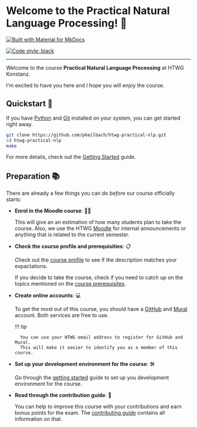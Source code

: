 # Welcome to the Practical Natural Language Processing! 👋

[![Built with Material for MkDocs](https://img.shields.io/badge/Material_for_MkDocs-526CFE?style=for-the-badge&logo=MaterialForMkDocs&logoColor=white)](https://squidfunk.github.io/mkdocs-material/)

[![Code style: black](https://img.shields.io/badge/code%20style-black-000000.svg)](https://github.com/psf/black)

---

Welcome to the course **Practical Natural Language Processing** at HTWG Konstanz.

I'm excited to have you here and I hope you will enjoy the course.

## Quickstart 🚀

If you have [Python](https://docs.python.org/3/) and [Git](https://git-scm.com/) installed on your system, you can get started right away.

```sh
git clone https://github.com/pkeilbach/htwg-practical-nlp.git
cd htwg-practical-nlp
make
```

For more details, check out the [Getting Started](./getting_started.md) guide.

## Preparation 📚

There are already a few things you can do _before_ our course officially starts:

- **Enrol in the Moodle course**: 🙋‍♂️

    This will give an an estimation of how many students plan to take the course. Also, we use the HTWG [Moodle](https://moodle.htwg-konstanz.de/moodle/) for internal announcements or anything that is related to the current semester.

- **Check the course profile and prerequisities**: 📋

    Check out the [course profile](./course_profile.md) to see if the description matches your expactations.

    If you decide to take the course, check if you need to catch up on the topics mentioned on the [course prerequisites](./course_profile.md#prerequisites).

- **Create online accounts**: 💻

    To get the most out of this course, you should have a [GitHub](https://github.com/) and [Mural](https://www.mural.co/) account.
    Both services are free to use.

    !!! tip

        You can use your HTWG email address to register for GitHub and Mural.
        This will make it easier to identify you as a member of this course.

- **Set up your development environment for the course**: 🛠️

    Go through the [getting started](getting_started.md) guide to set up you development environment for the course.

- **Read through the contribution guide**: 👐

    You can help to improve this course with your contributions and earn bonus points for the exam.
    The [contributing guide](https://github.com/pkeilbach/htwg-practical-nlp/blob/main/CONTRIBUTING.md) contains all information on that.
